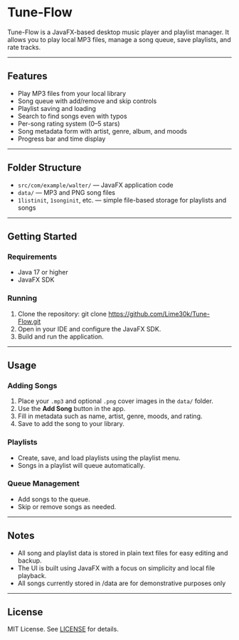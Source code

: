 # Tune-Flow

Tune-Flow is a JavaFX-based desktop music player and playlist manager. It allows you to play local MP3 files, manage a song queue, save playlists, and rate tracks.

---

## Features

- Play MP3 files from your local library
- Song queue with add/remove and skip controls
- Playlist saving and loading
- Search to find songs even with typos
- Per-song rating system (0–5 stars)
- Song metadata form with artist, genre, album, and moods
- Progress bar and time display

---

## Folder Structure

- `src/com/example/walter/` — JavaFX application code
- `data/` — MP3 and PNG song files
- `1listinit`, `1songinit`, etc. — simple file-based storage for playlists and songs

---

## Getting Started

### Requirements

- Java 17 or higher
- JavaFX SDK

### Running

1. Clone the repository:
git clone https://github.com/Lime30k/Tune-Flow.git
2. Open in your IDE and configure the JavaFX SDK.
3. Build and run the application.

---

## Usage

### Adding Songs

1. Place your `.mp3` and optional `.png` cover images in the `data/` folder.
2. Use the **Add Song** button in the app.
3. Fill in metadata such as name, artist, genre, moods, and rating.
4. Save to add the song to your library.

### Playlists

- Create, save, and load playlists using the playlist menu.
- Songs in a playlist will queue automatically.

### Queue Management

- Add songs to the queue.
- Skip or remove songs as needed.

---

## Notes

- All song and playlist data is stored in plain text files for easy editing and backup.
- The UI is built using JavaFX with a focus on simplicity and local file playback.
- All songs currently stored in /data are for demonstrative purposes only

---

## License

MIT License. See [LICENSE](LICENSE) for details.
